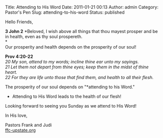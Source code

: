 Title: Attending to His Word
Date: 2011-01-21 00:13
Author: admin
Category: Pastor's Pen
Slug: attending-to-his-word
Status: published

Hello Friends,

**3 John 2** *Beloved, I wish above all things that thou mayest prosper
and be in health, even as thy soul prospereth.  
*  
Our prosperity and health depends on the prosperity of our soul!

**Prov 4:20-22**  
*20 My son, attend to my words; incline thine ear unto my sayings.  
21 Let them not depart from thine eyes; keep them in the midst of thine
heart.  
22 For they are life unto those that find them, and health to all their
flesh.*

The prosperity of our soul depends on "*attending to his Word."  
* Attending to His Word leads to the health of our flesh!

Looking forward to seeing you Sunday as we attend to His Word!

In His love,

Pastors Frank and Judi  
[ffc-upstate.org](http://www.blogger.com/ffc-upstate.org)
